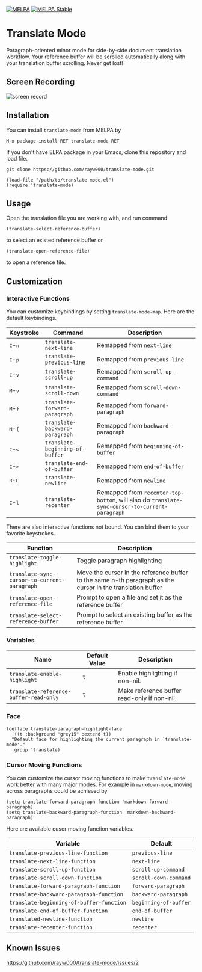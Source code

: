 [![MELPA](https://melpa.org/packages/translate-mode-badge.svg)](https://melpa.org/#/translate-mode)
[![MELPA Stable](https://stable.melpa.org/packages/translate-mode-badge.svg)](https://stable.melpa.org/#/translate-mode)

Translate Mode
==============================
Paragraph-oriented minor mode for side-by-side document translation workflow. Your reference buffer will be scrolled automatically along with your translation buffer scrolling. Never get lost!

## Screen Recording

![screen record](./screen-record.gif)

## Installation

You can install `translate-mode` from MELPA by

```emacs-lisp
M-x package-install RET translate-mode RET
```

If you don't have ELPA package in your Emacs, clone this repository and load file.
```shell
git clone https://github.com/rayw000/translate-mode.git
```

```emacs-lisp
(load-file "/path/to/translate-mode.el")
(require 'translate-mode)
```

## Usage

Open the translation file you are working with, and run command
```emacs-lisp
(translate-select-reference-buffer)
``` 
to select an existed reference buffer or
```emacs-lisp
(translate-open-reference-file)
```
to open a reference file.

## Customization

### Interactive Functions

You can customize keybindings by setting `translate-mode-map`. Here are the default keybindings.

| Keystroke                    | Command                         | Description                                                                                    |
|------------------------------|---------------------------------|------------------------------------------------------------------------------------------------|
| <kbd>C</kbd>-<kbd>n</kbd>    | `translate-next-line`           | Remapped from `next-line`                                                                      |
| <kbd>C</kbd>-<kbd>p</kbd>    | `translate-previous-line`       | Remapped from `previous-line`                                                                  |
| <kbd>C</kbd>-<kbd>v</kbd>    | `translate-scroll-up`           | Remapped from `scroll-up-command`                                                              |
| <kbd>M</kbd>-<kbd>v</kbd>    | `translate-scroll-down`         | Remapped from `scroll-down-command`                                                            |
| <kbd>M</kbd>-<kbd>}</kbd>    | `translate-forward-paragraph`   | Remapped from `forward-paragraph`                                                              |
| <kbd>M</kbd>-<kbd>{</kbd>    | `translate-backward-paragraph`  | Remapped from `backward-paragraph`                                                             |
| <kbd>C</kbd>-<kbd>&lt;</kbd> | `translate-beginning-of-buffer` | Remapped from `beginning-of-buffer`                                                            |
| <kbd>C</kbd>-<kbd>&gt;</kbd> | `translate-end-of-buffer`       | Remapped from `end-of-buffer`                                                                  |
| <kbd>RET</kbd>               | `translate-newline`             | Remapped from `newline`                                                                        |
| <kbd>C</kbd>-<kbd>l</kbd>    | `translate-recenter`            | Remapped from `recenter-top-bottom`, will also do `translate-sync-cursor-to-current-paragraph` |

There are also interactive functions not bound. You can bind them to your favorite keystrokes.

| Function                                     | Description                                                                                                |
|----------------------------------------------|------------------------------------------------------------------------------------------------------------|
| `translate-toggle-highlight`                 | Toggle paragraph highlighting                                                                              |
| `translate-sync-cursor-to-current-paragraph` | Move the cursor in the reference buffer to the same n-th paragraph as the cursor in the translation buffer |
| `translate-open-reference-file`              | Prompt to open a file and set it as the reference buffer                                                   |
| `translate-select-reference-buffer`          | Prompt to select an existing buffer as the reference buffer                                                |

### Variables

| Name                                   | Default Value | Description                                 |
|----------------------------------------|---------------|---------------------------------------------|
| `translate-enable-highlight`           | `t`           | Enable highlighting if non-nil.             |
| `translate-reference-buffer-read-only` | `t`           | Make reference buffer read-only if non-nil. |

### Face

```emacs-lisp
(defface translate-paragraph-highlight-face
  '((t :background "grey15" :extend t))
  "Default face for highlighting the current paragraph in `translate-mode'."
  :group 'translate)
```

### Cursor Moving Functions

You can customize the cursor moving functions to make `translate-mode` work better with many major modes. For example in `markdown-mode`, moving across paragraphs could be achieved by

```emacs-lisp
(setq translate-forward-paragraph-function 'markdown-forward-paragraph)
(setq translate-backward-paragraph-function 'markdown-backward-paragraph)
```

Here are available cusor moving function variables.

| Variable                                 | Default               |
|------------------------------------------|-----------------------|
| `translate-previous-line-function`       | `previous-line`       |
| `translate-next-line-function`           | `next-line`           |
| `translate-scroll-up-function`           | `scroll-up-command`   |
| `translate-scroll-down-function`         | `scroll-down-command` |
| `translate-forward-paragraph-function`   | `forward-paragraph`   |
| `translate-backward-paragraph-function`  | `backward-paragraph`  |
| `translate-beginning-of-buffer-function` | `beginning-of-buffer` |
| `translate-end-of-buffer-function`       | `end-of-buffer`       |
| `translated-newline-function`            | `newline`             |
| `translate-recenter-function`            | `recenter`            |

## Known Issues
https://github.com/rayw000/translate-mode/issues/2
